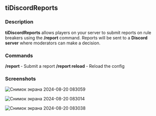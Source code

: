 ## tiDiscordReports

### Description
**tiDiscordReports** allows players on your server to submit reports on rule breakers using the **/report** command.
Reports will be sent to a **Discord server** where moderators can make a decision.

### Commands
**/report <player> <reason>** - Submit a report
**/report reload** - Reload the config

### Screenshots
![Снимок экрана 2024-08-20 083059](https://github.com/user-attachments/assets/ca040896-8e41-4c6f-bd13-b2b6312e82ff)

![Снимок экрана 2024-08-20 083014](https://github.com/user-attachments/assets/b3077bee-0215-4128-ad6a-ee6b343ceb68)

![Снимок экрана 2024-08-20 083038](https://github.com/user-attachments/assets/4966c1d1-c0e3-4129-b527-25c254bd13c7)
